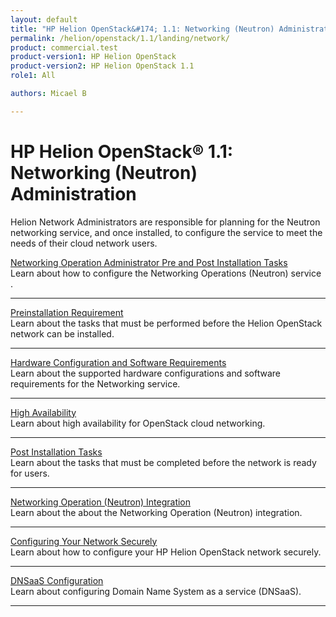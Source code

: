 ```yaml
---
layout: default
title: "HP Helion OpenStack&#174; 1.1: Networking (Neutron) Administration"
permalink: /helion/openstack/1.1/landing/network/
product: commercial.test
product-version1: HP Helion OpenStack
product-version2: HP Helion OpenStack 1.1
role1: All

authors: Micael B

---
```

<!--PUBLISHED-->

<script>

function PageRefresh {
onLoad="window.refresh"
}

PageRefresh();

</script>

<!--
<p style="font-size: small;"> <a href="/helion/openstack/1.1/3rd-party-license-agreements/">&#9664; PREV</a> | <a href="/helion/openstack/1.1/">&#9650; UP</a> | NEXT &#9654; </p>
-->

# HP Helion OpenStack&#174; 1.1: Networking (Neutron) Administration

Helion Network Administrators are responsible for planning for the Neutron networking service, and once installed, to configure the service to meet the needs of their cloud network users.

[Networking Operation Administrator Pre and Post Installation Tasks](/helion/openstack/1.1/services/neutron/installation/intro/)
<br />Learn about how to configure the Networking Operations (Neutron) service .
<hr />

[Preinstallation Requirement](/helion/openstack/1.1/services/neutron/pre/installation/)
<br />Learn about the tasks that must be performed before the Helion OpenStack network can be installed.
<hr />

[Hardware Configuration and Software Requirements](/helion/openstack/1.1/services/neutron/pre/installation/hardware-software/)
<br />Learn about the supported hardware configurations and software requirements for the Networking service.
<hr />

[High Availability](/helion/openstack/1.1/services/neutron/pre/installation/high-availability/)
<br />Learn about high availability for OpenStack cloud networking.
<hr />

[Post Installation Tasks](/helion/openstack/1.1/services/neutron/post/installation/)
<br />Learn about the tasks that must be completed before the network is ready for users.
<hr />

[Networking Operation (Neutron) Integration](/helion/openstack/1.1/services/neutron/post/installation/neutron-integration/)
<br />Learn about the about the Networking Operation (Neutron) integration.
<hr />

[Configuring Your Network Securely](/helion/openstack/1.1/services/neutron/post/installation/configure-network-securely/)
<br />Learn about how to configure your HP Helion OpenStack network securely.
<hr />

[DNSaaS Configuration](/helion/openstack/1.1/services/neutron/post/installation/configure-dnsaas/)
<br />Learn about configuring Domain Name System as a service (DNSaaS).
<hr />

